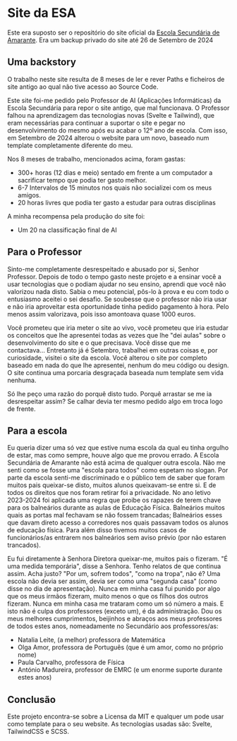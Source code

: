 # Site da ESA

Este era suposto ser o repositório do site oficial da [Escola Secundária de Amarante](https://esamarante.edu.pt). Era um backup privado do site até 26 de Setembro de 2024

## Uma backstory

O trabalho neste site resulta de 8 meses de ler e rever Paths e ficheiros de site antigo ao qual não tive acesso ao Source Code.

Este site foi-me pedido pelo Professor de AI (Aplicações Informáticas) da Escola Secundária para repor o site antigo, que mal funcionava. O Professor falhou na aprendizagem das tecnologias novas (Svelte e Tailwind), que eram necessárias para continuar a suportar o site e pegar no desenvolvimento do mesmo após eu acabar o 12º ano de escola. Com isso, em Setembro de 2024 alterou o website para um novo, baseado num template completamente diferente do meu.

Nos 8 meses de trabalho, mencionados acima, foram gastas:

  - 300+ horas (12 dias e meio) sentado em frente a um computador a sacrificar tempo que podia ter gasto melhor.
  - 6-7 Intervalos de 15 minutos nos quais não socializei com os meus amigos.
  - 20 horas livres que podia ter gasto a estudar para outras disciplinas

A minha recompensa pela produção do site foi:
  - Um 20 na classificação final de AI

## Para o Professor

Sinto-me completamente desrespeitado e abusado por si, Senhor Professor. Depois de todo o tempo gasto neste projeto e a ensinar vocẽ a usar tecnologias que o podiam ajudar no seu ensino, aprendi que você não valorizou nada disto. Sabia o meu potencial, pôs-lo à prova e eu com todo o entusiasmo aceitei o sei desafio. Se soubesse que o professor não iria usar e não iria aproveitar esta oportunidade tinha pedido pagamento à hora. Pelo menos assim valorizava, pois isso amontoava quase 1000 euros.

Você prometeu que iria meter o site ao vivo, você prometeu que iria estudar os conceitos que lhe apresentei todas as vezes que lhe "dei aulas" sobre o desenvolvimento do site e o que precisava. Vocẽ disse que me contactava... Entretanto já é Setembro, trabalhei em outras coisas e, por curiosidade, visitei o site da escola. Você alterou o site por completo baseado em nada do que lhe apresentei, nenhum do meu código ou design. O site continua uma porcaria desgraçada baseada num template sem vida nenhuma.

Só lhe peço uma razão do porquê disto tudo. Porquê arrastar se me ia desrespeitar assim? Se calhar devia ter mesmo pedido algo em troca logo de frente.

## Para a escola

Eu queria dizer uma só vez que estive numa escola da qual eu tinha orgulho de estar, mas como sempre, houve algo que me provou errado. A Escola Secundária de Amarante não está acima de qualquer outra escola. Não me senti como se fosse uma "escola para todos" como espetam no slogan. Por parte da escola senti-me discriminado e o público tem de saber que foram muitos pais queixar-se disto, muitos alunos queixavam-se entre si. E de todos os direitos que nos foram retirar foi a privacidade. No ano letivo 2023-2024 foi aplicada uma regra que proibe os rapazes de terem chave para os balneários durante as aulas de Educação Física. Balneários muitos quais as portas mal fechavam se não fossem trancadas; Balneários esses que davam direto acesso a corredores nos quais passavam todos os alunos de educação física. Para além disso tivemos muitos casos de funcionários/as entrarem nos balneários sem aviso prévio (por não estaren trancados).

Eu fui diretamente à Senhora Diretora queixar-me, muitos pais o fizeram. "É uma medida temporária", disse a Senhora. Tenho relatos de que continua assim. Acha justo? "Por um, sofrem todos", "como na tropa", não é? Uma escola não devia ser assim, devia ser como uma "segunda casa" (como disse no dia de apresentação). Nunca em minha casa fui punido por algo que os meus irmãos fizeram, muito menos o que os filhos dos outros fizeram. Nunca em minha casa me trataram como um só número a mais. E isto não é culpa dos professores (exceto um), é da administração. Dou os meus melhores cumprimentos, beijinhos e abraços aos meus professores de todos estes anos, nomeadamente no Secundário aos professores/as:
  - Natalia Leite, (a melhor) professora de Matemática
  - Olga Amor, professora de Português (que é um amor, como no próprio nome)
  - Paula Carvalho, professora de Física
  - António Madureira, professor de EMRC (e um enorme suporte durante estes anos)

## Conclusão

Este projeto encontra-se sobre a Licensa da MIT e qualquer um pode usar como template para o seu website. As tecnologias usadas são: Svelte, TailwindCSS e SCSS.

